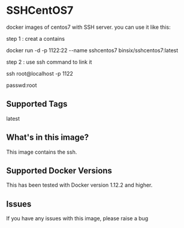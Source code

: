 # SSHCentOS7
docker images of centos7 with SSH server.
you can use it like this:

step 1 : creat a contains

docker run -d -p 1122:22 --name sshcentos7 binsix/sshcentos7:latest

step 2 : use ssh command to link it 

ssh root@localhost -p 1122

passwd:root

## Supported Tags
latest


## What's in this image?
This image contains the ssh.


## Supported Docker Versions
This has been tested with Docker version 1.12.2 and higher.

## Issues
If you have any issues with this image, please raise a bug

